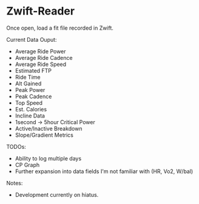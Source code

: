 # Zwift-Reader

Once open, load a fit file recorded in Zwift.

Current Data Ouput:
  - Average Ride Power
  - Average Ride Cadence
  - Average Ride Speed
  - Estimated FTP
  - Ride Time
  - Alt Gained
  - Peak Power
  - Peak Cadence
  - Top Speed
  - Est. Calories
  - Incline Data
  - 1second -> 5hour Critical Power
  - Active/Inactive Breakdown
  - Slope/Gradient Metrics

TODOs:
  - Ability to log multiple days
  - CP Graph
  - Further expansion into data fields I'm not familiar with (HR, Vo2, W/bal)

Notes: 
  - Development currently on hiatus.
